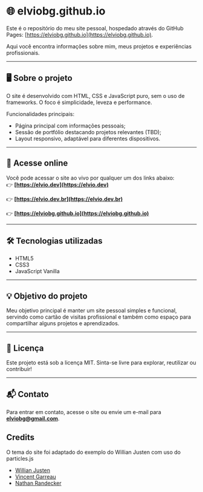 # 🌐 elviobg.github.io

Este é o repositório do meu site pessoal, hospedado através do GitHub Pages: [https://elviobg.github.io](https://elviobg.github.io).

Aqui você encontra informações sobre mim, meus projetos e experiências profissionais.

---

## 🖥️ Sobre o projeto

O site é desenvolvido com HTML, CSS e JavaScript puro, sem o uso de frameworks. O foco é simplicidade, leveza e performance.

Funcionalidades principais:
- Página principal com informações pessoais;
- Sessão de portfólio destacando projetos relevantes (TBD);
- Layout responsivo, adaptável para diferentes dispositivos.

---

## 🚀 Acesse online

Você pode acessar o site ao vivo por qualquer um dos links abaixo:  
👉 **[https://elvio.dev](https://elvio.dev)**

👉 **[https://elvio.dev.br](https://elvio.dev.br)**

👉 **[https://elviobg.github.io](https://elviobg.github.io)**

---

## 🛠️ Tecnologias utilizadas

- HTML5
- CSS3
- JavaScript Vanilla

---

## 💡 Objetivo do projeto

Meu objetivo principal é manter um site pessoal simples e funcional, servindo como cartão de visitas profissional e também como espaço para compartilhar alguns projetos e aprendizados.

---

## 📄 Licença

Este projeto está sob a licença MIT. Sinta-se livre para explorar, reutilizar ou contribuir!

---

## 📬 Contato

Para entrar em contato, acesse o site ou envie um e-mail para **elviobg@gmail.com**.

## Credits

O tema do site foi adaptado do exemplo do Willian Justen com uso do particles.js
- [Willian Justen](https://github.com/willianjusten/will-jekyll-template)
- [Vincent Garreau](https://github.com/VincentGarreau/particles.js/)
- [Nathan Randecker](https://github.com/nrandecker/particle)
